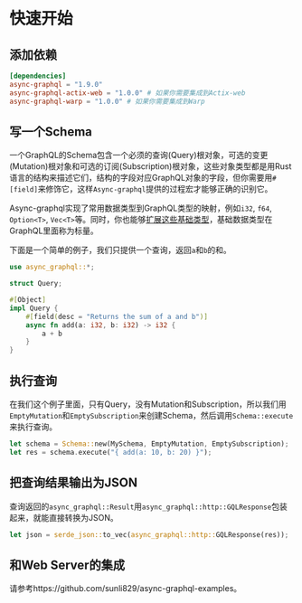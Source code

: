 # 快速开始

## 添加依赖

```toml
[dependencies]
async-graphql = "1.9.0"
async-graphql-actix-web = "1.0.0" # 如果你需要集成到Actix-web
async-graphql-warp = "1.0.0" # 如果你需要集成到Warp
```

## 写一个Schema

一个GraphQL的Schema包含一个必须的查询(Query)根对象，可选的变更(Mutation)根对象和可选的订阅(Subscription)根对象，这些对象类型都是用Rust语言的结构来描述它们，结构的字段对应GraphQL对象的字段，但你需要用`#[field]`来修饰它，这样`Async-graphql`提供的过程宏才能够正确的识别它。

Async-graphql实现了常用数据类型到GraphQL类型的映射，例如`i32`, `f64`, `Option<T>`, `Vec<T>`等。同时，你也能够[扩展这些基础类型](custom_scalars.md)，基础数据类型在GraphQL里面称为标量。

下面是一个简单的例子，我们只提供一个查询，返回`a`和`b`的和。

```rust
use async_graphql::*;

struct Query;

#[Object]
impl Query {
    #[field(desc = "Returns the sum of a and b")]
    async fn add(a: i32, b: i32) -> i32 {
        a + b
    }
}

```

## 执行查询

在我们这个例子里面，只有Query，没有Mutation和Subscription，所以我们用`EmptyMutation`和`EmptySubscription`来创建Schema，然后调用`Schema::execute`来执行查询。

```rust
let schema = Schema::new(MySchema, EmptyMutation, EmptySubscription);
let res = schema.execute("{ add(a: 10, b: 20) }");
```

## 把查询结果输出为JSON

查询返回的`async_graphql::Result`用`async_graphql::http::GQLResponse`包装起来，就能直接转换为JSON。

```rust
let json = serde_json::to_vec(async_graphql::http::GQLResponse(res));
```

## 和Web Server的集成

请参考https://github.com/sunli829/async-graphql-examples。
